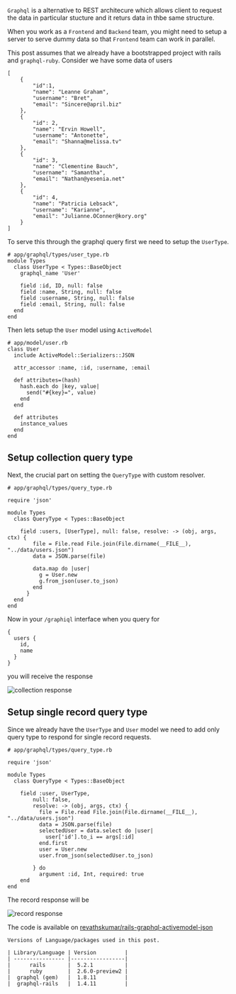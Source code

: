 `Graphql` is a alternative to REST architecure which allows client to request the data in particular stucture and it returs data in thbe same structure.

When you work as a `Frontend` and `Backend` team, you might need to setup a server to serve dummy data so that `Frontend` team can work in parallel.

This post assumes that we already have a bootstrapped project with rails and `graphql-ruby`. Consider we have some data of users

    [
        {
            "id":1,
            "name": "Leanne Graham",
            "username": "Bret",
            "email": "Sincere@april.biz"
        },
        {
            "id": 2,
            "name": "Ervin Howell",
            "username": "Antonette",
            "email": "Shanna@melissa.tv"
        },
        {
            "id": 3,
            "name": "Clementine Bauch",
            "username": "Samantha",
            "email": "Nathan@yesenia.net"
        },
        {
            "id": 4,
            "name": "Patricia Lebsack",
            "username": "Karianne",
            "email": "Julianne.OConner@kory.org"
        }
    ]

To serve this through the graphql query first we need to setup the `UserType`.

    # app/graphql/types/user_type.rb
    module Types
      class UserType < Types::BaseObject
        graphql_name 'User'

        field :id, ID, null: false
        field :name, String, null: false
        field :username, String, null: false
        field :email, String, null: false
      end
    end

Then lets setup the `User` model using `ActiveModel`

    # app/model/user.rb
    class User
      include ActiveModel::Serializers::JSON

      attr_accessor :name, :id, :username, :email
      
      def attributes=(hash)
        hash.each do |key, value|
          send("#{key}=", value)
        end
      end
      
      def attributes
        instance_values
      end
    end

<a href="#setup-for-collection" id="setup-for-collection" class="anchor"><em></em></a>Setup collection query type
-----------------------------------------------------------------------------------------------------------------

Next, the crucial part on setting the `QueryType` with custom resolver.

    # app/graphql/types/query_type.rb

    require 'json'

    module Types
      class QueryType < Types::BaseObject

        field :users, [UserType], null: false, resolve: -> (obj, args, ctx) {
            file = File.read File.join(File.dirname(__FILE__), "../data/users.json")
            data = JSON.parse(file)
        
            data.map do |user|
              g = User.new
              g.from_json(user.to_json)
            end
          }
      end
    end

Now in your `/graphiql` interface when you query for

    {
      users {
        id,
        name
      }
    }

you will receive the response

![collection response](https://s3.ap-south-1.amazonaws.com/revathskumar-blog-images/2018/graphql-ruby/graphql-1.png)

<a href="#setup-for-record" id="setup-for-record" class="anchor"><em></em></a>Setup single record query type
------------------------------------------------------------------------------------------------------------

Since we already have the `UserType` and `User` model we need to add only query type to respond for single record requests.

    # app/graphql/types/query_type.rb

    require 'json'

    module Types
      class QueryType < Types::BaseObject

        field :user, UserType,
            null: false,
            resolve: -> (obj, args, ctx) {
              file = File.read File.join(File.dirname(__FILE__), "../data/users.json")
              data = JSON.parse(file)
              selectedUser = data.select do |user|
                user['id'].to_i == args[:id]
              end.first
              user = User.new
              user.from_json(selectedUser.to_json)
              
            } do
              argument :id, Int, required: true
        end
    end

The record response will be

![record response](https://s3.ap-south-1.amazonaws.com/revathskumar-blog-images/2018/graphql-ruby/graphql-2.png)

The code is available on [revathskumar/rails-graphql-activemodel-json](https://github.com/revathskumar/rails-graphql-activemodel-json)

    Versions of Language/packages used in this post.

    | Library/Language | Version         |
    | ---------------- |-----------------|
    |      rails       |  5.2.1          |
    |      ruby        |  2.6.0-preview2 |
    |  graphql (gem)   |  1.8.11         |
    |  graphql-rails   |  1.4.11         |
